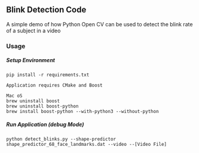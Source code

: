 ## Blink Detection Code

A simple demo of how Python Open CV can be used to detect the blink rate of a subject in a video

### Usage

##### Setup Environment
    pip install -r requirements.txt
    
    Application requires CMake and Boost
    
    Mac oS
    brew uninstall boost
    brew uninstall boost-python
    brew install boost-python --with-python3 --without-python

##### Run Application (debug Mode)
    python detect_blinks.py --shape-predictor shape_predictor_68_face_landmarks.dat --video --[Video File]
